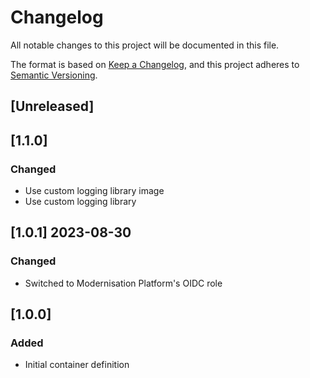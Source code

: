 <!-- markdownlint-disable MD003 -->
# Changelog

All notable changes to this project will be documented in this file.

The format is based on [Keep a Changelog](https://keepachangelog.com/en/1.0.0/),
and this project adheres to [Semantic Versioning](https://semver.org/spec/v2.0.0.html).

## [Unreleased]

## [1.1.0]

### Changed

- Use custom logging library image
- Use custom logging library

## [1.0.1] 2023-08-30

### Changed

- Switched to Modernisation Platform's OIDC role

## [1.0.0]

### Added

- Initial container definition
